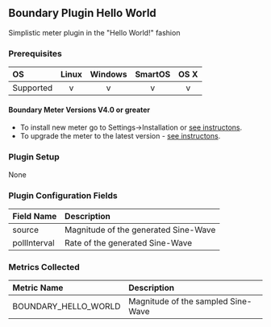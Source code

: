Boundary Plugin Hello World
---------------------------

Simplistic meter plugin in the "Hello World!" fashion


### Prerequisites

|     OS    | Linux | Windows | SmartOS | OS X |
|:----------|:-----:|:-------:|:-------:|:----:|
| Supported |   v   |    v    |    v    |  v   |


#### Boundary Meter Versions V4.0 or greater

- To install new meter go to Settings->Installation or [see instructons](https://help.boundary.com/hc/en-us/sections/200634331-Installation). 
- To upgrade the meter to the latest version - [see instructons](https://help.boundary.com/hc/en-us/articles/201573102-Upgrading-the-Boundary-Meter).

### Plugin Setup

None

### Plugin Configuration Fields

|Field Name  |Description                         |
|:-----------|:-----------------------------------|
|source      |Magnitude of the generated Sine-Wave|
|pollInterval|Rate of the generated Sine-Wave    |

### Metrics Collected

|Metric Name                     |Description                        |
|:-------------------------------|:----------------------------------|
| BOUNDARY\_HELLO\_WORLD         | Magnitude of the sampled Sine-Wave|
